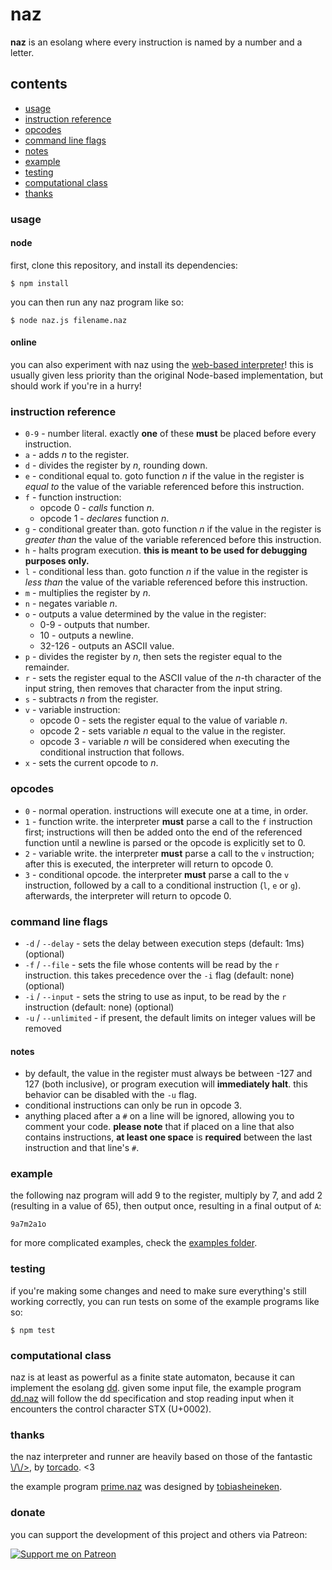 # naz
**naz** is an esolang where every instruction is named by a number and a letter.

## contents
- [usage](#usage)
- [instruction reference](#instruction-reference)
- [opcodes](#opcodes)
- [command line flags](#command-line-flags)
- [notes](#notes)
- [example](#example)
- [testing](#testing)
- [computational class](#computational-class)
- [thanks](#thanks)

### usage

#### node
first, clone this repository, and install its dependencies:

```
$ npm install
```

you can then run any naz program like so:

```
$ node naz.js filename.naz
```

#### online
you can also experiment with naz using the [web-based interpreter](https://sporeball.dev/naz)! this is usually given less priority than the original Node-based implementation, but should work if you're in a hurry!

### instruction reference
- `0-9` - number literal. exactly **one** of these **must** be placed before every instruction.
- `a` - adds *n* to the register.
- `d` - divides the register by *n*, rounding down.
- `e` - conditional equal to. goto function *n* if the value in the register is *equal to* the value of the variable referenced before this instruction.
- `f` - function instruction:
  - opcode 0 - *calls* function *n*.
  - opcode 1 - *declares* function *n*.
- `g` - conditional greater than. goto function *n* if the value in the register is *greater than* the value of the variable referenced before this instruction.
- `h` - halts program execution. **this is meant to be used for debugging purposes only.**
- `l` - conditional less than. goto function *n* if the value in the register is *less than* the value of the variable referenced before this instruction.
- `m` - multiplies the register by *n*.
- `n` - negates variable *n*.
- `o` - outputs a value determined by the value in the register:
  - 0-9 - outputs that number.
  - 10 - outputs a newline.
  - 32-126 - outputs an ASCII value.
- `p` - divides the register by *n*, then sets the register equal to the remainder.
- `r` - sets the register equal to the ASCII value of the *n*-th character of the input string, then removes that character from the input string.
- `s` - subtracts *n* from the register.
- `v` - variable instruction:
  - opcode 0 - sets the register equal to the value of variable *n*.
  - opcode 2 - sets variable *n* equal to the value in the register.
  - opcode 3 - variable *n* will be considered when executing the conditional instruction that follows.
- `x` - sets the current opcode to *n*.

### opcodes
- `0` - normal operation. instructions will execute one at a time, in order.
- `1` - function write. the interpreter **must** parse a call to the `f` instruction first; instructions will then be added onto the end of the referenced function until a newline is parsed or the opcode is explicitly set to 0.
- `2` - variable write. the interpreter **must** parse a call to the `v` instruction; after this is executed, the interpreter will return to opcode 0.
- `3` - conditional opcode. the interpreter **must** parse a call to the `v` instruction, followed by a call to a conditional instruction (`l`, `e` or `g`). afterwards, the interpreter will return to opcode 0.

### command line flags
- `-d` / `--delay` - sets the delay between execution steps (default: 1ms) (optional)
- `-f` / `--file` - sets the file whose contents will be read by the `r` instruction. this takes precedence over the `-i` flag (default: none) (optional)
- `-i` / `--input` - sets the string to use as input, to be read by the `r` instruction (default: none) (optional)
- `-u` / `--unlimited` - if present, the default limits on integer values will be removed

#### notes
- by default, the value in the register must always be between -127 and 127 (both inclusive), or program execution will **immediately halt**. this behavior can be disabled with the `-u` flag.
- conditional instructions can only be run in opcode 3.
- anything placed after a `#` on a line will be ignored, allowing you to comment your code. **please note** that if placed on a line that also contains instructions, **at least one space** is **required** between the last instruction and that line's `#`.


### example
the following naz program will add 9 to the register, multiply by 7, and add 2 (resulting in a value of 65), then output once, resulting in a final output of `A`:

```
9a7m2a1o
```

for more complicated examples, check the [examples folder](https://github.com/sporeball/naz/tree/master/examples).

### testing
if you're making some changes and need to make sure everything's still working correctly, you can run tests on some of the example programs like so:

```
$ npm test
```

### computational class
naz is at least as powerful as a finite state automaton, because it can implement the esolang [dd](https://esolangs.org/wiki/Dd). given some input file, the example program [dd.naz](https://github.com/sporeball/naz/blob/master/examples/dd.naz) will follow the dd specification and stop reading input when it encounters the control character STX (U+0002).

### thanks
the naz interpreter and runner are heavily based on those of the fantastic [\\/\\/>](https://github.com/torcado194/worm), by [torcado](https://github.com/torcado194). <3

the example program [prime.naz](https://github.com/sporeball/naz/blob/master/examples/prime.naz) was designed by [tobiasheineken](https://github.com/tobiasheineken).

### donate
you can support the development of this project and others via Patreon:

[![Support me on Patreon](https://img.shields.io/endpoint.svg?url=https%3A%2F%2Fshieldsio-patreon.vercel.app%2Fapi%3Fusername%3Dsporeball%26type%3Dpledges%26suffix%3D%252Fmonth&style=for-the-badge)](https://patreon.com/sporeball)

